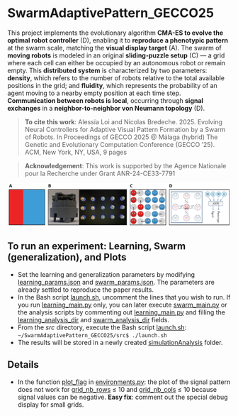 # SwarmAdaptivePattern_GECCO25
This project implements the evolutionary algorithm **CMA-ES to evolve the optimal robot controller** (D), enabling it to **reproduce a phenotypic pattern** at the swarm scale, matching the **visual display target** (A). The swarm of **moving robots** is modeled in an original **sliding-puzzle setup** (C) — a grid where each cell can either be occupied by an autonomous robot or remain empty. This **distributed system** is characterized by two parameters: **density**, which refers to the number of robots relative to the total available positions in the grid; and **fluidity**, which represents the probability of an agent moving to a nearby empty position at each time step. **Communication between robots is local**, occurring through **signal exchanges** in a **neighbor-to-neighbor von Neumann topology** (D).

> **To cite this work**: Alessia Loi and Nicolas Bredeche. 2025. Evolving Neural Controllers for Adaptive Visual Pattern Formation by a Swarm of Robots. In Proceedings of GECCO 2025 @ Málaga (hybrid) The Genetic and Evolutionary Computation Conference (GECCO ’25). ACM, New York, NY, USA, 9 pages

> **Acknowledgement**: This work is supported by the Agence Nationale pour la Recherche under Grant ANR-24-CE33-7791

![Research summary](src/teaser_V2.png)

## **To run an experiment: Learning, Swarm (generalization), and Plots**

-   Set the learning and generalization parameters by modifying <u>learning_params.json</u> and <u>swarm_params.json</u>. The parameters are already settled to reproduce the paper results.
-   In the Bash script <u>launch.sh</u>, uncomment the lines that you wish to run. If you run <u>learning_main.py</u> only, you can later execute <u>swarm_main.py</u> or the analysis scripts by commenting out <u>learning_main.py</u> and filling the <u>learning_analysis_dir</u> and <u>swarm_analysis_dir</u> fields.
-   From the *src* directory, execute the Bash script <u>launch.sh</u>:
    `~/SwarmAdaptivePattern_GECCO25/src$ ./launch.sh` 
-   The results will be stored in a newly created <u>simulationAnalysis</u> folder.


## Details
- In the function <u>plot_flag</u> in <u>environments.py</u>: the plot of the signal pattern does not work for <u>grid_nb_rows</u> ≤ 10 and <u>grid_nb_cols</u> ≤ 10 because signal values can be negative. **Easy fix**: comment out the special debug display for small grids.